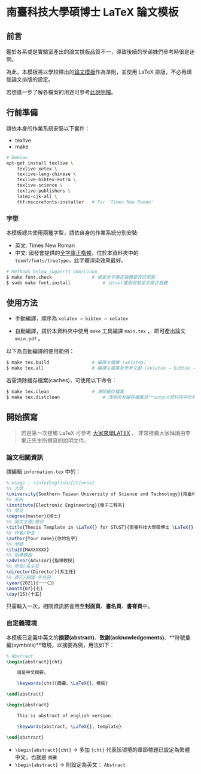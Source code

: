 # 南臺科技大學碩博士 LaTeX 論文模板

## 前言

鑑於各系或是實驗室產出的論文排版品質不一，導致後續的學弟妹們參考時很是迷惘。

為此，本模板將以學校釋出的[論文模板](./texmf/doc/THESIS_example.pdf)作為準則，並使用 LaTeX 排版，不必再煩惱論文排版的設定。

若想進一步了解各檔案的用途可參考[此說明檔](./purpose.md)。

## 行前準備

請依本身的作業系統安裝以下套件：

- texlive
- make

```bash
# Debian
apt-get install texlive \
	texlive-xetex \
	texlive-lang-chinese \
	texlive-bibtex-extra \
	texlive-science \
	texlive-publishers \
	latex-cjk-all \
	ttf-mscorefonts-installer	# For 'Times New Roman'
```

### 字型

本模板總共使用兩種字型，請依自身的作業系統分別安裝:
- 英文: Times New Roman
- 中文: 國發會提供的[全字庫正楷體](https://data.gov.tw/dataset/5961)，位於本資料夾中的 `texmf/fonts/truetype`，此字體渲染效果最好。

```bash
# Methods below supports GNU/Linux
$ make font.check				# 檢查全字庫正楷體是否已安裝
$ sudo make font.install			# 以root權限安裝全字庫正楷體
```

## 使用方法

- 手動編譯，順序為 ``xelatex → bibtex → xelatex``

- 自動編譯，請於本資料夾中使用 `make` 工具編譯 `main.tex` ， 即可產出論文 `main.pdf` 。

以下為自動編譯的使用範例：

```bash
$ make tex.build 				# 編譯主檔案 (xelatex)
$ make tex.all					# 編譯主檔案及參考文獻 (xelatex → bibtex → xelatex)
```

若需清除緩存檔案(caches)，可使用以下命令：

```bash
$ make tex.clean				# 清除緩存檔案
$ make tex.distclean				# 清除所有緩存檔案及**output資料夾中所有檔案**
```

## 開始撰寫

> 若是第一次接觸 LaTeX 可參考 [大家來學LATEX](https://jupiter.math.nctu.edu.tw/~smchang/latex/latex123.pdf) ， 非常推薦大家拜讀由李果正先生所撰寫的說明文件。

### 論文相關資訊

請編輯 `information.tex` 中的：

```tex
% Usage : \info{English}{Chinese}
%% 大學
\university{Southern Taiwan University of Science and Technology}{南臺科技大學}
%% 系所
\institute{Electronic Engineering}{電子工程系}
%% 學位
\degree{master}{碩士}
%% 論文主題/題目
\title{Thesis Template in \LaTeX{} for STUST}{南臺科技大學碩博士 \LaTeX{} 論文模板}
%% 作者/學生
\author{Your name}{你的名字}
%% 學號
\stuID{MAXXXXXX}
%% 指導教授
\advisor{Advisor}{指導教授}
%% 所長/系主任
\director{Director}{系主任}
%% 西元/民國 年月日
\year{2021}{一一〇}
\month{07}{七}
\day{15}{十五}
```

只需輸入一次，相關資訊將會用至**封面頁**、**書名頁**、**書脊頁**中。

### 自定義環境

本模板已定義中英文的**摘要(abstract)**、**致謝(acknowledgements)**、**符號彙編(symbols)**環境，以摘要為例，用法如下：

```tex
% Abstract
\begin{abstract}{cht}

    這是中文摘要。

    \keywords[cht]{摘要、\LaTeX{}、模板}

\end{abstract}

\begin{abstract}

    This is abstract of english version.

    \keywords{abstract, \LaTeX{}, template}

\end{abstract}
```

- `\begin{abstract}{cht}` → 多加 `{cht}` 代表該環境的章節標題已設定為繁體中文，也就是 `摘要`
- `\begin{abstract}` → 則設定為英文： `Abstract`
